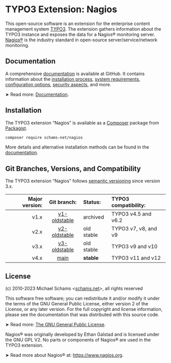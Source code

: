 # TYPO3 Extension: Nagios

This open-source software is an extension for the enterprise content management system [TYPO3](https://typo3.org). The extension gathers information about the TYPO3 instance and exposes the data for a Nagios® monitoring server. [Nagios®](https://www.nagios.org) is the industry standard in open-source server/service/network monitoring.


## Documentation

A comprehensive [documentation](https://github.com/schams-net/nagios/blob/release/Documentation/) is available at GitHub. It contains information about the [installation process](https://github.com/schams-net/nagios/blob/release/Documentation/InstallationAndSetup/Index.md), [system requirements](https://github.com/schams-net/nagios/blob/release/Documentation/InstallationAndSetup/Requirements/Index.md), [configuration options](https://github.com/schams-net/nagios/blob/release/Documentation/AdministrationAndConfiguration/Index.md), [security aspects](https://github.com/schams-net/nagios/blob/release/Documentation/SecurityAspects/Index.md), and more.

➤ Read more: [Documentation](https://github.com/schams-net/nagios/blob/release/Documentation/).


## Installation

The TYPO3 extension “Nagios” is available as a [Composer](https://getcomposer.org/) package from [Packagist](https://packagist.org/packages/schams-net/nagios).

```bash
composer require schams-net/nagios
```

More details and alternative installation methods can be found in the [documentation](https://github.com/schams-net/nagios/blob/release/Documentation/).


## Git Branches, Versions, and Compatibility

The TYPO3 extension “Nagios” follows [semantic versioning](https://semver.org/) since version 3.x.

| Major version: | Git branch:                                                            | Status:          | TYPO3 compatibility: |
|---------------:|:----------------------------------------------------------------------:|:-----------------|:---------------------|
|           v1.x | [v1-oldstable](https://github.com/schams-net/nagios/tree/v1-oldstable) | archived         | TYPO3 v4.5 and v6.2  |
|           v2.x | [v2-oldstable](https://github.com/schams-net/nagios/tree/v2-oldstable) | old stable       | TYPO3 v7, v8, and v9 |
|           v3.x | [v3-oldstable](https://github.com/schams-net/nagios/tree/v3-oldstable) | old stable       | TYPO3 v9 and v10     |
|           v4.x | [main](https://github.com/schams-net/nagios/tree/main)                 | **stable**       | TYPO3 v11 and v12    |


## License

(c) 2010-2023 Michael Schams <[schams.net](https://schams.net)>, all rights reserved

This software free software; you can redistribute it and/or modify it under the terms of the GNU General Public License, either version 2 of the License, or any later version. For the full copyright and license information, please see the documentation that was distributed with this source code.

➤ Read more: [The GNU General Public License](https://www.gnu.org/licenses/gpl-3.0.html).

Nagios® was originally developed by Ethan Galstad and is licensed under the GNU GPL V2. No parts or components of Nagios® are used in the TYPO3 extension.

➤ Read more about Nagios® at: <https://www.nagios.org>.
